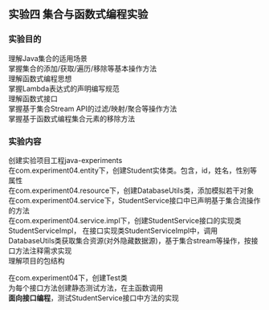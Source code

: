 ## 实验四 集合与函数式编程实验
### 实验目的
理解Java集合的适用场景  
掌握集合的添加/获取/遍历/移除等基本操作方法  
理解函数式编程思想  
掌握Lambda表达式的声明编写规范  
理解函数式接口  
掌握基于集合Stream API的过滤/映射/聚合等操作方法  
掌握基于函数式编程集合元素的移除方法  

### 实验内容
创建实验项目工程java-experiments  
在com.experiment04.entity下，创建Student实体类。包含，id，姓名，性别等属性  
在com.experiment04.resource下，创建DatabaseUtils类，添加模拟若干对象  
在com.experiment04.service下，StudentService接口中已声明基于集合流操作的方法    
在com.experiment04.service.impl下，创建StudentService接口的实现类StudentServiceImpl，
在接口实现类StudentServiceImpl中，调用DatabaseUtils类获取集合资源(对外隐藏数据源)，基于集合stream等操作，按接口方法注释需求实现   
理解项目的包结构  

在com.experiment04下，创建Test类  
为每个接口方法创建静态测试方法，在主函数调用  
**面向接口编程**，测试StudentService接口中方法的实现  



